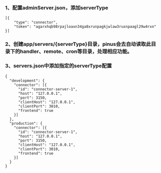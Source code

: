 ### 1、配置adminServer.json，添加serverType

```
[{
	"type": "connector",
	"token": "agarxhqb98rpajloaxn34ga8xrunpagkjwlaw3ruxnpaagl29w4rxn"
}]
```

### 2、创建app/servers/{serverType}目录，pinus会去自动读取此目录下的handler、remote、cron等目录，处理相应功能。

### 3、servers.json中添加指定的serverType配置

```
{
  "development": {
    "connector": [{
      "id": "connector-server-1",
      "host": "127.0.0.1",
      "port": 3150,
      "clientHost": "127.0.0.1",
      "clientPort": 3010,
      "frontend": true
    }]
  },
  "production": {
    "connector": [{
      "id": "connector-server-1",
      "host": "127.0.0.1",
      "port": 3150,
      "clientHost": "127.0.0.1",
      "clientPort": 3010,
      "frontend": true
    }]
  }
}
```